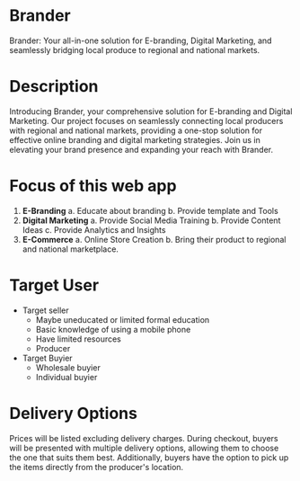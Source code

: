 # Brander
Brander: Your all-in-one solution for E-branding, Digital Marketing, and seamlessly bridging local produce to regional and national markets.

# Description
Introducing Brander, your comprehensive solution for E-branding and Digital Marketing. Our project focuses on seamlessly connecting local producers with regional and national markets, providing a one-stop solution for effective online branding and digital marketing strategies. Join us in elevating your brand presence and expanding your reach with Brander.

# Focus of this web app
1. **E-Branding**
   a. Educate about branding
   b. Provide template and Tools 
3. **Digital Marketing**
   a. Provide Social Media Training
   b. Provide Content Ideas
   c. Provide Analytics and Insights 
5. **E-Commerce**
   a. Online Store Creation
   b. Bring their product to regional and national marketplace.


# Target User
* Target seller
  * Maybe uneducated or limited formal education
  * Basic knowledge of using a mobile phone
  * Have limited resources
  * Producer
* Target Buyier
  * Wholesale buyier
  * Individual buyier

 
# Delivery Options
Prices will be listed excluding delivery charges. During checkout, buyers will be presented with multiple delivery options, allowing them to choose the one that suits them best. Additionally, buyers have the option to pick up the items directly from the producer's location.
   

